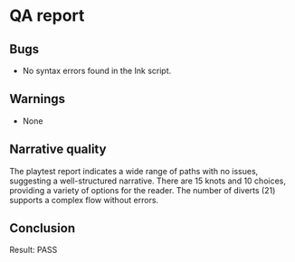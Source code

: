 # QA report

## Bugs

- No syntax errors found in the Ink script.

## Warnings

- None

## Narrative quality

The playtest report indicates a wide range of paths with no issues, suggesting a well-structured narrative. There are 15 knots and 10 choices, providing a variety of options for the reader. The number of diverts (21) supports a complex flow without errors.

## Conclusion

Result: PASS